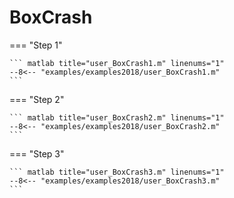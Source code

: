 # BoxCrash

=== "Step 1"

    ``` matlab title="user_BoxCrash1.m" linenums="1"
    --8<-- "examples/examples2018/user_BoxCrash1.m"
    ```

=== "Step 2"

    ``` matlab title="user_BoxCrash2.m" linenums="1"
    --8<-- "examples/examples2018/user_BoxCrash2.m"
    ```

=== "Step 3"

    ``` matlab title="user_BoxCrash3.m" linenums="1"
    --8<-- "examples/examples2018/user_BoxCrash3.m"
    ```

